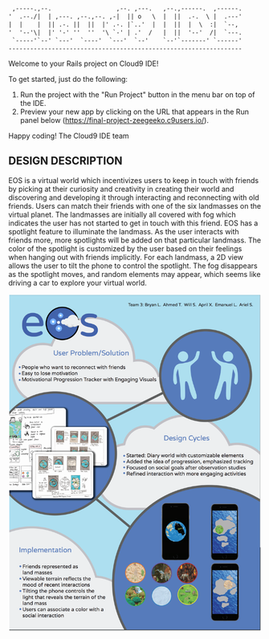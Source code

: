
     ,-----.,--.                  ,--. ,---.   ,--.,------.  ,------.
    '  .--./|  | ,---. ,--.,--. ,-|  || o   \  |  ||  .-.  \ |  .---'
    |  |    |  || .-. ||  ||  |' .-. |`..'  |  |  ||  |  \  :|  `--, 
    '  '--'\|  |' '-' ''  ''  '\ `-' | .'  /   |  ||  '--'  /|  `---.
     `-----'`--' `---'  `----'  `---'  `--'    `--'`-------' `------'
    ----------------------------------------------------------------- 


Welcome to your Rails project on Cloud9 IDE!

To get started, just do the following:

1. Run the project with the "Run Project" button in the menu bar on top of the IDE.
2. Preview your new app by clicking on the URL that appears in the Run panel below (https://final-project-zeegeeko.c9users.io/).

Happy coding!
The Cloud9 IDE team


## DESIGN DESCRIPTION
EOS is a virtual world which incentivizes users to keep in touch with friends by picking at their curiosity and creativity in creating their world and discovering and developing it through interacting and reconnecting with old friends. Users can match their friends with one of the six landmasses on the virtual planet. The landmasses are initially all covered with fog which indicates the user has not started to get in touch with this friend. EOS has a spotlight feature to illuminate the landmass. As the user interacts with friends more, more spotlights will be added on that particular landmass. The color of the spotlight is customized by the user based on their feelings when hanging out with friends implicitly. For each landmass, a 2D view allows the user to tilt the phone to control the spotlight. The fog disappears as the spotlight moves, and random elements may appear, which seems like driving a car to explore your virtual world.

![img](poster.png)

